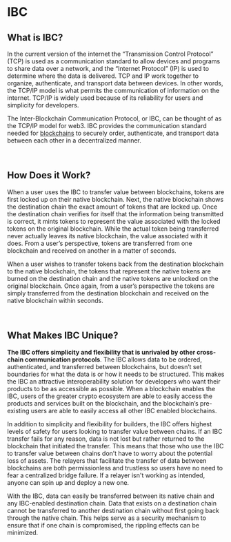 # IBC

## What is IBC?

In the current version of the internet the “Transmission Control Protocol” (TCP) is used as a communication standard to allow devices and programs to share data over a network, and the “Internet Protocol” (IP) is used to determine where the data is delivered. TCP and IP work together to organize, authenticate, and transport data between devices. In other words, the TCP/IP model is what permits the communication of information on the internet. TCP/IP is widely used because of its reliability for users and simplicity for developers.

The Inter-Blockchain Communication Protocol, or IBC, can be thought of as the TCP/IP model for web3. IBC provides the communication standard needed for [blockchains](/learn-the-basics/blockchain-basics/what-is-blockchain) to securely order, authenticate, and transport data between each other in a decentralized manner. 

<br>

## How Does it Work?

When a user uses the IBC to transfer value between blockchains, tokens are first locked up on their native blockchain. Next, the native blockchain shows the destination chain the exact amount of tokens that are locked up. Once the destination chain verifies for itself that the information being transmitted is correct, it mints tokens to represent the value associated with the locked tokens on the original blockchain. While the actual token being transferred never actually leaves its native blockchain, the value associated with it does. From a user’s perspective, tokens are transferred from one blockchain and received on another in a matter of seconds.

When a user wishes to transfer tokens back from the destination blockchain to the native blockchain, the tokens that represent the native tokens are burned on the destination chain and the native tokens are unlocked on the original blockchain. Once again, from a user’s perspective the tokens are simply transferred from the destination blockchain and received on the native blockchain within seconds.

<br>

## What Makes IBC Unique?

**The IBC offers simplicity and flexibility that is unrivaled by other cross-chain communication protocols**. The IBC allows data to be ordered, authenticated, and transferred between blockchains, but doesn’t set boundaries for what the data is or how it needs to be structured. This makes the IBC an attractive interoperability solution for developers who want their products to be as accessible as possible. When a blockchain enables the IBC, users of the greater crypto ecosystem are able to easily access the products and services built on the blockchain, and the blockchain’s pre-existing users are able to easily access all other IBC enabled blockchains. 

In addition to simplicity and flexibility for builders, the IBC offers highest levels of safety for users looking to transfer value between chains. If an IBC transfer fails for any reason, data is not lost but rather returned to the blockchain that initiated the transfer. This means that those who use the IBC to transfer value between chains don’t have to worry about the potential loss of assets. The relayers that facilitate the transfer of data between blockchains are both permissionless and trustless so users have no need to fear a centralized bridge failure. If a relayer isn't working as intended, anyone can spin up and deploy a new one.

With the IBC, data can easily be transferred between its native chain and any IBC-enabled destination chain. Data that exists on a destination chain cannot be transferred to another destination chain without first going back through the native chain. This helps serve as a security mechanism to ensure that if one chain is compromised, the rippling effects can be minimized. 